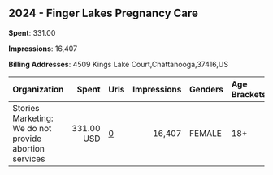 ## 2024 - Finger Lakes Pregnancy Care 
**Spent**: 331.00

**Impressions**: 16,407

**Billing Addresses**: 4509 Kings Lake Court,Chattanooga,37416,US

|Organization|Spent|Urls|Impressions|Genders|Age Brackets|Country Codes|
|:---|---:|:---|---:|:---|:---|:---|
|Stories Marketing: We do not provide abortion services|331.00 USD|[0](https://www.snap.com/political-ads/asset/e9135b0c271d019e1ed2c8717b2a33920878ad54fc477e8a838c9882907ca77d?mediaType=mp4)|16,407|FEMALE|18+|united states|
